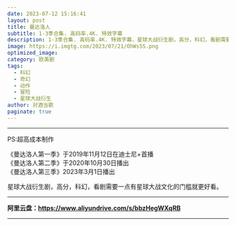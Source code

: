 ```yaml
---
date: 2023-07-12 15:16:41
layout: post
title: 曼达洛人
subtitle: 1-3季合集. 高码率.4K. 特效字幕
description: 1-3季合集. 高码率.4K. 特效字幕，星球大战衍生剧，高分，科幻，看剧需要一点有星球大战文化的门槛就更好看...
image: https://i.imgtg.com/2023/07/21/OhWs5S.png
optimized_image: 
category: 欧美剧
tags:
  - 科幻
  - 奇幻
  - 动作
  - 冒险
  - 星球大战衍生
author: 对酒当歌
paginate: true
---
```


---

PS:超高成本制作  

《曼达洛人第一季》于2019年11月12日在迪士尼+首播  
《曼达洛人第二季》于2020年10月30日播出  
《曼达洛人第三季》2023年3月1日播出  

星球大战衍生剧，高分，科幻，看剧需要一点有星球大战文化的门槛就更好看。  

---

**阿里云盘：<https://www.aliyundrive.com/s/bbzHegWXqRB>**

---
